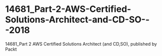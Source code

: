 # 14681_Part-2-AWS-Certified-Solutions-Architect-and-CD-SO---2018
14681_Part 2 AWS Certified Solutions Architect (and CD,SO), published by Packt
